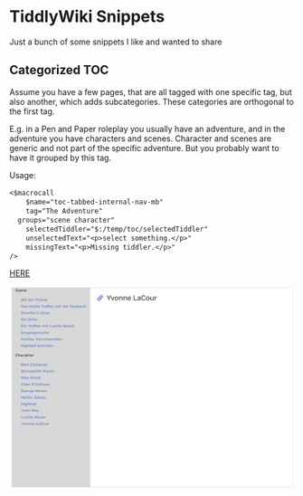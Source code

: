 # TiddlyWiki Snippets

Just a bunch of some snippets I like and wanted to share

## Categorized TOC

Assume you have a few pages, that are all tagged with one specific tag, but also another, which adds subcategories. These categories are orthogonal to the first tag.

E.g. in a Pen and Paper roleplay you usually have an adventure, and in the adventure you have characters and scenes. Character and scenes are generic and not part of the specific adventure. But you probably want to have it grouped by this tag.

Usage:
```
<$macrocall
	$name="toc-tabbed-internal-nav-mb"
	tag="The Adventure"
  groups="scene character"
	selectedTiddler="$:/temp/toc/selectedTiddler"
	unselectedText="<p>select something.</p>"
	missingText="<p>Missing tiddler.</p>"
/>

```

[HERE]($__custom_macros_AdventureOverviewToc.tid)

![screenshot](./CategorizedToc.png)
